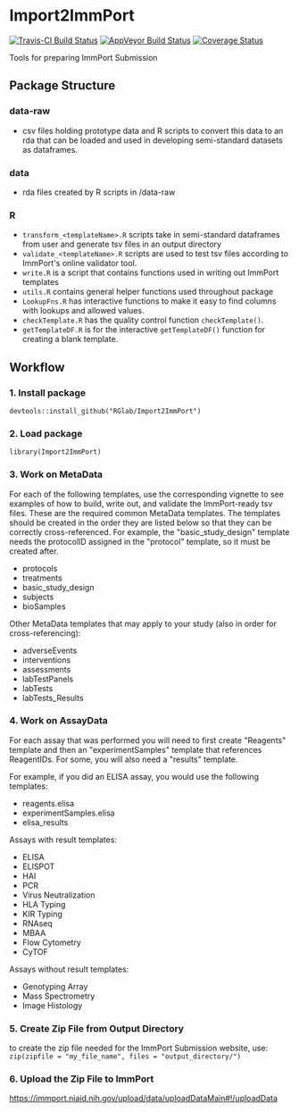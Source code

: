 # Import2ImmPort

[![Travis-CI Build Status](https://travis-ci.org/RGLab/Import2ImmPort.svg?branch=master)](https://travis-ci.org/RGLab/Import2ImmPort)
[![AppVeyor Build Status](https://ci.appveyor.com/api/projects/status/github/RGLab/Import2ImmPort?branch=master&svg=true)](https://ci.appveyor.com/project/RGLab/Import2ImmPort)
[![Coverage Status](https://img.shields.io/codecov/c/github/RGLab/Import2ImmPort/master.svg)](https://codecov.io/github/RGLab/Import2ImmPort?branch=master)


Tools for preparing ImmPort Submission


## Package Structure

### data-raw

* csv files holding prototype data and R scripts to convert this data to an rda that can be loaded and used in developing semi-standard datasets as dataframes.

### data

* rda files created by R scripts in /data-raw

### R

* `transform_<templateName>.R` scripts take in semi-standard dataframes from user and generate tsv files in an output directory
* `validate_<templateName>.R` scripts are used to test tsv files according to ImmPort's online validator tool.
* `write.R` is a script that contains functions used in writing out ImmPort templates
* `utils.R` contains general helper functions used throughout package
* `LookupFns.R` has interactive functions to make it easy to find columns with lookups and allowed values.
* `checkTemplate.R` has the quality control function `checkTemplate()`.
* `getTemplateDF.R` is for the interactive `getTemplateDF()` function for creating a blank template.


## Workflow

### 1. Install package

```
devtools::install_github("RGlab/Import2ImmPort")
```

### 2. Load package 

```
library(Import2ImmPort)
```

### 3. Work on MetaData

For each of the following templates, use the corresponding vignette to see examples of how to build,
write out, and validate the ImmPort-ready tsv files.  These are the required common MetaData
templates. The templates should be created in the order they are listed below so that they can be
correctly cross-referenced.  For example, the "basic_study_design" template needs the protocolID
assigned in the "protocol" template, so it must be created after.

* protocols
* treatments
* basic_study_design
* subjects
* bioSamples

Other MetaData templates that may apply to your study (also in order for cross-referencing):

* adverseEvents
* interventions
* assessments
* labTestPanels
* labTests
* labTests_Results


### 4. Work on AssayData

For each assay that was performed you will need to first create "Reagents" template and 
then an "experimentSamples" template that references ReagentIDs.  For some, you will also 
need a "results" template.

For example, if you did an ELISA assay, you would use the following templates:

* reagents.elisa
* experimentSamples.elisa
* elisa_results

Assays with result templates:
* ELISA
* ELISPOT
* HAI
* PCR
* Virus Neutralization
* HLA Typing
* KIR Typing
* RNAseq
* MBAA
* Flow Cytometry
* CyTOF

Assays without result templates:
* Genotyping Array
* Mass Spectrometry
* Image Histology

### 5. Create Zip File from Output Directory

to create the zip file needed for the ImmPort Submission website, use:
`zip(zipfile = "my_file_name", files = "output_directory/")`

### 6. Upload the Zip File to ImmPort

https://immport.niaid.nih.gov/upload/data/uploadDataMain#!/uploadData

